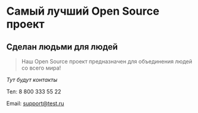 # Самый лучший Open Source проект
## Сделан людьми для людей

> Наш Open Source проект предназначен для объединения людей со всего мира!

_Тут будут контакты_



 Тел: 8 800 333 55 22
 
 Email: support@test.ru
